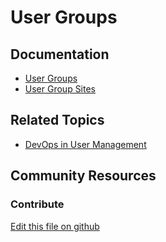 # User Groups

## Documentation

* [User Groups](https://portal.liferay.dev/docs/7-2/user/-/knowledge_base/u/user-groups)
* [User Group Sites](https://portal.liferay.dev/docs/7-2/user/-/knowledge_base/u/user-group-sites)

## Related Topics

* [DevOps in User Management](https://learn.liferay.com/dxp/7.x/en/users-and-permissions/devops.html)

## Community Resources


### Contribute

[Edit this file on github](https://github.com/olafk/controlpanel-documentation-docs/blob/master/md/73en/com_liferay_user_groups_admin_web_portlet_UserGroupsAdminPortlet/edit_user_group.jsp.md)


